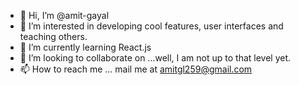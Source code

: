 - 👋 Hi, I’m @amit-gayal
- 👀 I’m interested in developing cool features, user interfaces and teaching others.
- 🌱 I’m currently learning React.js
- 💞️ I’m looking to collaborate on ...well, I am not up to that level yet.
- 📫 How to reach me ... mail me at amitgl259@gmail.com

<!---
amit-gayal/amit-gayal is a ✨ special ✨ repository because its `README.md` (this file) appears on your GitHub profile.
You can click the Preview link to take a look at your changes.
--->
